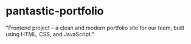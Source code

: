 # pantastic-portfolio
"Frontend project – a clean and modern portfolio site for our team, built using HTML, CSS, and JavaScript."
